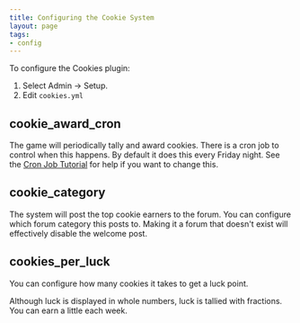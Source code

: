```yaml
---
title: Configuring the Cookie System
layout: page
tags:
- config
---
```


To configure the Cookies plugin:

1. Select Admin -> Setup.
2. Edit `cookies.yml`

## cookie_award_cron

The game will periodically tally and award cookies.  There is a cron job to control when this happens.  By default it does this every Friday night.  See the [Cron Job Tutorial](http://www.aresmush.com/tutorials/code/cron) for help if you want to change this.

## cookie_category

The system will post the top cookie earners to the forum.  You can configure which forum category this posts to.  Making it a forum that doesn't exist will effectively disable the welcome post.

## cookies_per_luck

You can configure how many cookies it takes to get a luck point.

Although luck is displayed in whole numbers, luck is tallied with fractions.  You can earn a little each week.